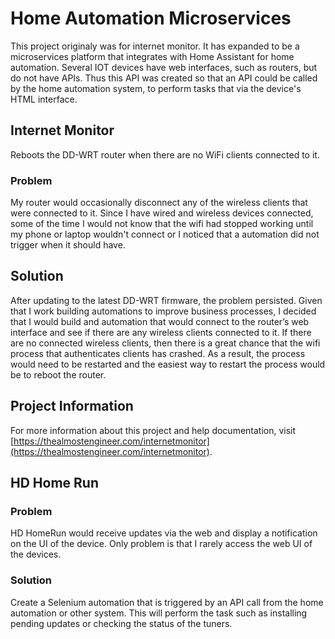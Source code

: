 # Home Automation Microservices

This project originaly was for internet monitor. It has expanded to be a microservices platform 
that integrates with Home Assistant for home automation. Several IOT devices have web interfaces, such as 
routers, but do not have APIs. Thus this API was created so that an API could be called by the home 
automation system, to perform tasks that via the device's HTML interface.

## Internet Monitor

Reboots the DD-WRT router when there are no WiFi clients connected to it.

### Problem

My router would occasionally disconnect any of the wireless clients that were connected to it. Since
I have wired and wireless devices connected, some of the time I would not know that the wifi had
stopped working until my phone or laptop wouldn't connect or I noticed that a automation did not
trigger when it should have.

## Solution

After updating to the latest DD-WRT firmware, the problem persisted.  Given that I work building
automations to improve business processes, I decided that I would build and automation that would
connect to the router’s web interface and see if there are any wireless clients connected to it.
If there are no connected wireless clients, then there is a great chance that the wifi process that
authenticates clients has crashed.  As a result, the process would need to be restarted and the easiest
way to restart the process would be to reboot the router.

## Project Information

For more information about this project and help documentation, visit 
[https://thealmostengineer.com/internetmonitor](https://thealmostengineer.com/internetmonitor).

## HD Home Run 

### Problem

HD HomeRun would receive updates via the web and display a notification on the UI of the device. Only problem 
is that I rarely access the web UI of the devices.

### Solution 

Create a Selenium automation that is triggered by an API call from the home automation or other system. This 
will perform the task such as installing pending updates or checking the status of the tuners.
